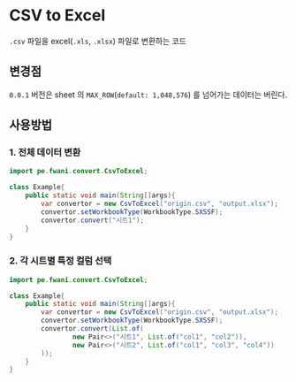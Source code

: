 # CSV to Excel

`.csv` 파일을 excel(`.xls`, `.xlsx`) 파일로 변환하는 코드

## 변경점

`0.0.1` 버전은 sheet 의 `MAX_ROW`(`default: 1,048,576`) 를 넘어가는 데이터는 버린다.

## 사용방법

### 1. 전체 데이터 변환

```java
import pe.fwani.convert.CsvToExcel;

class Example{
    public static void main(String[]args){
        var convertor = new CsvToExcel("origin.csv", "output.xlsx");
        convertor.setWorkbookType(WorkbookType.SXSSF);
        convertor.convert("시트1");
    }
}
```

### 2. 각 시트별 특정 컬럼 선택

```java
import pe.fwani.convert.CsvToExcel;

class Example{
    public static void main(String[]args){
        var convertor = new CsvToExcel("origin.csv", "output.xlsx");
        convertor.setWorkbookType(WorkbookType.SXSSF);
        convertor.convert(List.of(
                new Pair<>("시트1", List.of("col1", "col2")),
                new Pair<>("시트2", List.of("col1", "col3", "col4"))
        ));
    }
}
```
